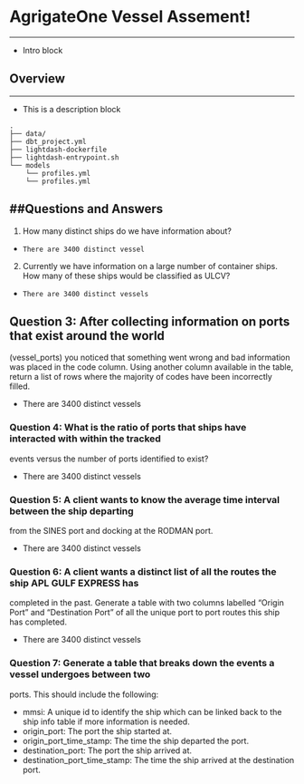 # AgrigateOne Vessel Assement!
---
- Intro block

## Overview
---

- This is a description block

```
.
├── data/
├── dbt_project.yml
├── lightdash-dockerfile
├── lightdash-entrypoint.sh
└── models
    └── profiles.yml
    └── profiles.yml
```

##Questions and Answers
---

1. How many distinct ships do we have information about?

- `There are 3400 distinct vessel`

2. Currently we have information on a large number of container ships. How many
of these ships would be classified as ULCV?

- `There are 3400 distinct vessels`

## Question 3: After collecting information on ports that exist around the world
(vessel_ports) you noticed that something went wrong and bad information
was placed in the code column. Using another column available in the table,
return a list of rows where the majority of codes have been incorrectly filled.


- There are 3400 distinct vessels

### Question 4: What is the ratio of ports that ships have interacted with within the tracked
events versus the number of ports identified to exist?

- There are 3400 distinct vessels

### Question 5: A client wants to know the average time interval between the ship departing
from the SINES port and docking at the RODMAN port.

- There are 3400 distinct vessels

### Question 6: A client wants a distinct list of all the routes the ship APL GULF EXPRESS has
completed in the past. Generate a table with two columns labelled “Origin Port”
and “Destination Port” of all the unique port to port routes this ship has
completed.

- There are 3400 distinct vessels

### Question 7: Generate a table that breaks down the events a vessel undergoes between two
ports. This should include the following:
- mmsi: A unique id to identify the ship which can be linked back to the
ship info table if more information is needed.
- origin_port: The port the ship started at.
- origin_port_time_stamp: The time the ship departed the port.
- destination_port: The port the ship arrived at.
- destination_port_time_stamp: The time the ship arrived at the
destination port.

